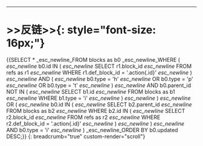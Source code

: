 ---

# <span data-type="strong text">&gt;&gt;反链&gt;&gt;</span>{: style="font-size: 16px;"}

{{SELECT * _esc_newline_FROM blocks as b0 _esc_newline_WHERE ( _esc_newline_	b0.id IN ( _esc_newline_		SELECT r1.block_id _esc_newline_		FROM refs as r1 _esc_newline_		WHERE r1.def_block_id = '.action{.id}' _esc_newline_	) _esc_newline_	AND ( _esc_newline_		b0.type = 'h' _esc_newline_		OR b0.type = 'p' _esc_newline_		OR b0.type = 't' _esc_newline_	) _esc_newline_	AND b0.parent_id NOT IN ( _esc_newline_		SELECT b1.id _esc_newline_		FROM blocks as b1 _esc_newline_		WHERE b1.type = 'i' _esc_newline_		) _esc_newline_	) _esc_newline_	OR ( _esc_newline_		b0.id IN ( _esc_newline_			SELECT b2.parent_id _esc_newline_			FROM blocks as b2 _esc_newline_			WHERE b2.id IN ( _esc_newline_				SELECT r2.block_id _esc_newline_				FROM refs as r2 _esc_newline_				WHERE r2.def_block_id = '.action{.id}' _esc_newline_			) _esc_newline_		) _esc_newline_		AND b0.type = 'i' _esc_newline_	) _esc_newline_ORDER BY b0.updated DESC;}}
{: breadcrumb="true" custom-render="scroll"}